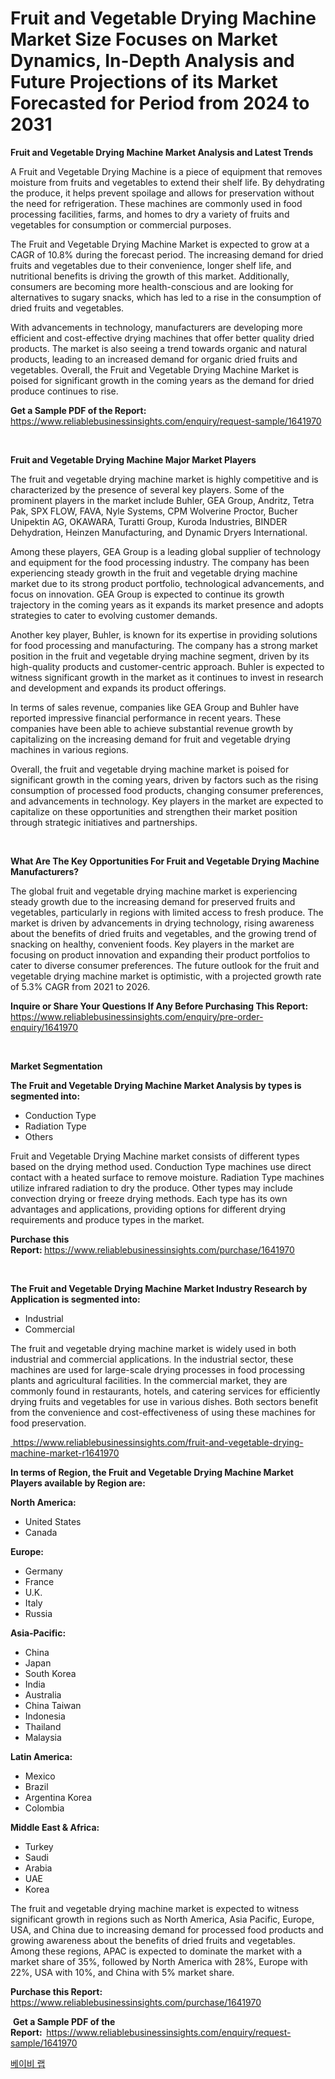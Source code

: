 <p><h1>Fruit and Vegetable Drying Machine Market Size Focuses on Market Dynamics, In-Depth Analysis and Future Projections of its Market Forecasted for Period from 2024 to 2031</h1></p><p><strong>Fruit and Vegetable Drying Machine Market Analysis and Latest Trends</strong></p>
<p><p>A Fruit and Vegetable Drying Machine is a piece of equipment that removes moisture from fruits and vegetables to extend their shelf life. By dehydrating the produce, it helps prevent spoilage and allows for preservation without the need for refrigeration. These machines are commonly used in food processing facilities, farms, and homes to dry a variety of fruits and vegetables for consumption or commercial purposes.</p><p>The Fruit and Vegetable Drying Machine Market is expected to grow at a CAGR of 10.8% during the forecast period. The increasing demand for dried fruits and vegetables due to their convenience, longer shelf life, and nutritional benefits is driving the growth of this market. Additionally, consumers are becoming more health-conscious and are looking for alternatives to sugary snacks, which has led to a rise in the consumption of dried fruits and vegetables.</p><p>With advancements in technology, manufacturers are developing more efficient and cost-effective drying machines that offer better quality dried products. The market is also seeing a trend towards organic and natural products, leading to an increased demand for organic dried fruits and vegetables. Overall, the Fruit and Vegetable Drying Machine Market is poised for significant growth in the coming years as the demand for dried produce continues to rise.</p></p>
<p><strong>Get a Sample PDF of the Report:&nbsp;</strong> <a href="https://www.reliablebusinessinsights.com/enquiry/request-sample/1641970">https://www.reliablebusinessinsights.com/enquiry/request-sample/1641970</a></p>
<p>&nbsp;</p>
<p><strong>Fruit and Vegetable Drying Machine Major Market Players</strong></p>
<p><p>The fruit and vegetable drying machine market is highly competitive and is characterized by the presence of several key players. Some of the prominent players in the market include Buhler, GEA Group, Andritz, Tetra Pak, SPX FLOW, FAVA, Nyle Systems, CPM Wolverine Proctor, Bucher Unipektin AG, OKAWARA, Turatti Group, Kuroda Industries, BINDER Dehydration, Heinzen Manufacturing, and Dynamic Dryers International.</p><p>Among these players, GEA Group is a leading global supplier of technology and equipment for the food processing industry. The company has been experiencing steady growth in the fruit and vegetable drying machine market due to its strong product portfolio, technological advancements, and focus on innovation. GEA Group is expected to continue its growth trajectory in the coming years as it expands its market presence and adopts strategies to cater to evolving customer demands.</p><p>Another key player, Buhler, is known for its expertise in providing solutions for food processing and manufacturing. The company has a strong market position in the fruit and vegetable drying machine segment, driven by its high-quality products and customer-centric approach. Buhler is expected to witness significant growth in the market as it continues to invest in research and development and expands its product offerings.</p><p>In terms of sales revenue, companies like GEA Group and Buhler have reported impressive financial performance in recent years. These companies have been able to achieve substantial revenue growth by capitalizing on the increasing demand for fruit and vegetable drying machines in various regions.</p><p>Overall, the fruit and vegetable drying machine market is poised for significant growth in the coming years, driven by factors such as the rising consumption of processed food products, changing consumer preferences, and advancements in technology. Key players in the market are expected to capitalize on these opportunities and strengthen their market position through strategic initiatives and partnerships.</p></p>
<p>&nbsp;</p>
<p><strong>What Are The Key Opportunities For Fruit and Vegetable Drying Machine Manufacturers?</strong></p>
<p><p>The global fruit and vegetable drying machine market is experiencing steady growth due to the increasing demand for preserved fruits and vegetables, particularly in regions with limited access to fresh produce. The market is driven by advancements in drying technology, rising awareness about the benefits of dried fruits and vegetables, and the growing trend of snacking on healthy, convenient foods. Key players in the market are focusing on product innovation and expanding their product portfolios to cater to diverse consumer preferences. The future outlook for the fruit and vegetable drying machine market is optimistic, with a projected growth rate of 5.3% CAGR from 2021 to 2026.</p></p>
<p><strong>Inquire or Share Your Questions If Any Before Purchasing This Report:</strong> <a href="https://www.reliablebusinessinsights.com/enquiry/pre-order-enquiry/1641970">https://www.reliablebusinessinsights.com/enquiry/pre-order-enquiry/1641970</a></p>
<p>&nbsp;</p>
<p><strong>Market Segmentation</strong></p>
<p><strong>The Fruit and Vegetable Drying Machine Market Analysis by types is segmented into:</strong></p>
<p><ul><li>Conduction Type</li><li>Radiation Type</li><li>Others</li></ul></p>
<p><p>Fruit and Vegetable Drying Machine market consists of different types based on the drying method used. Conduction Type machines use direct contact with a heated surface to remove moisture. Radiation Type machines utilize infrared radiation to dry the produce. Other types may include convection drying or freeze drying methods. Each type has its own advantages and applications, providing options for different drying requirements and produce types in the market.</p></p>
<p><strong>Purchase this Report:&nbsp;</strong><a href="https://www.reliablebusinessinsights.com/purchase/1641970">https://www.reliablebusinessinsights.com/purchase/1641970</a></p>
<p>&nbsp;</p>
<p><strong>The Fruit and Vegetable Drying Machine Market Industry Research by Application is segmented into:</strong></p>
<p><ul><li>Industrial</li><li>Commercial</li></ul></p>
<p><p>The fruit and vegetable drying machine market is widely used in both industrial and commercial applications. In the industrial sector, these machines are used for large-scale drying processes in food processing plants and agricultural facilities. In the commercial market, they are commonly found in restaurants, hotels, and catering services for efficiently drying fruits and vegetables for use in various dishes. Both sectors benefit from the convenience and cost-effectiveness of using these machines for food preservation.</p></p>
<p><a href="https://www.reliablebusinessinsights.com/fruit-and-vegetable-drying-machine-market-r1641970">&nbsp;https://www.reliablebusinessinsights.com/fruit-and-vegetable-drying-machine-market-r1641970</a></p>
<p><strong>In terms of Region, the Fruit and Vegetable Drying Machine Market Players available by Region are:</strong></p>
<p>
    <p> <strong> North America: </strong>
        <ul>
            <li>United States</li>
            <li>Canada</li>
        </ul>
        </p> 
    <p> <strong> Europe: </strong>
        <ul>
            <li>Germany</li>
            <li>France</li>
            <li>U.K.</li>
            <li>Italy</li>
            <li>Russia</li>
        </ul>
        </p> 
    <p> <strong> Asia-Pacific: </strong>
        <ul>
            <li>China</li>
            <li>Japan</li>
            <li>South Korea</li>
            <li>India</li>
            <li>Australia</li>
            <li>China Taiwan</li>
            <li>Indonesia</li>
            <li>Thailand</li>
            <li>Malaysia</li>
        </ul>
        </p> 
    <p> <strong> Latin America: </strong>
        <ul>
            <li>Mexico</li>
            <li>Brazil</li>
            <li>Argentina Korea</li>
            <li>Colombia</li>
        </ul>
        </p> 
    <p> <strong> Middle East & Africa: </strong>
        <ul>
            <li>Turkey</li>
            <li>Saudi</li>
            <li>Arabia</li>
            <li>UAE</li>
            <li>Korea</li>
        </ul>
    </p>
    </p>
<p><p>The fruit and vegetable drying machine market is expected to witness significant growth in regions such as North America, Asia Pacific, Europe, USA, and China due to increasing demand for processed food products and growing awareness about the benefits of dried fruits and vegetables. Among these regions, APAC is expected to dominate the market with a market share of 35%, followed by North America with 28%, Europe with 22%, USA with 10%, and China with 5% market share.</p></p>
<p><strong>Purchase this Report: </strong><a href="https://www.reliablebusinessinsights.com/purchase/1641970">https://www.reliablebusinessinsights.com/purchase/1641970</a></p>
<p>&nbsp;<strong>Get a Sample PDF of the Report:&nbsp;&nbsp;</strong><a href="https://www.reliablebusinessinsights.com/enquiry/request-sample/1641970">https://www.reliablebusinessinsights.com/enquiry/request-sample/1641970</a></p>
<p><strong></strong></p>
<p><p><a href="https://github.com/rsg307664904/Market-Research-Report-List-2/blob/main/6849796172293.md">베이비 랩</a></p></p>